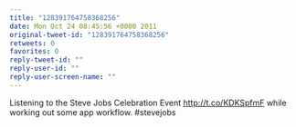 ```yaml
---
title: "128391764758368256"
date: Mon Oct 24 08:45:56 +0000 2011
original-tweet-id: "128391764758368256"
retweets: 0
favorites: 0
reply-tweet-id: ""
reply-user-id: ""
reply-user-screen-name: ""
---
```

Listening to the Steve Jobs Celebration Event http://t.co/KDKSpfmF while working out some app workflow. #stevejobs
